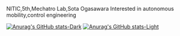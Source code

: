 NITIC,5th,Mechatro Lab,Sota Ogasawara
Interested in autonomous mobility,control engineering


[![Anurag's GitHub stats-Dark](https://github-readme-stats.vercel.app/api?username=Mannnenn&show_icons=true&theme=dark#gh-dark-mode-only)](https://github.com/anuraghazra/github-readme-stats#gh-dark-mode-only)
[![Anurag's GitHub stats-Light](https://github-readme-stats.vercel.app/api?username=Mannnenn&show_icons=true&theme=default#gh-light-mode-only)](https://github.com/anuraghazra/github-readme-stats#gh-light-mode-only)
